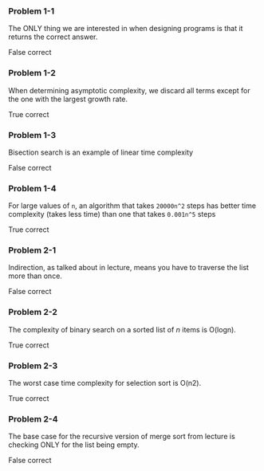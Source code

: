 ### Problem 1-1

The ONLY thing we are interested in when designing programs is that it returns the correct answer.

False correct

### Problem 1-2

When determining asymptotic complexity, we discard all terms except for the one with the largest growth rate.

True correct

### Problem 1-3

Bisection search is an example of linear time complexity

False correct

### Problem 1-4

For large values of `n`, an algorithm that takes `20000n^2` steps has better time complexity (takes less time) than one that takes `0.001n^5` steps

True correct

### Problem 2-1

Indirection, as talked about in lecture, means you have to traverse the list more than once.

False correct

### Problem 2-2

The complexity of binary search on a sorted list of *n* items is O(logn).

True correct

### Problem 2-3

The worst case time complexity for selection sort is O(n2).

True correct

### Problem 2-4

The base case for the recursive version of merge sort from lecture is checking ONLY for the list being empty.

False correct


